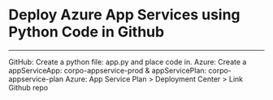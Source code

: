 # Deploy Azure App Services using Python Code in Github
---
GitHub: Create a python file: app.py and place code in.
Azure: Create a appServiceApp: corpo-appservice-prod & appServicePlan: corpo-appservice-plan
Azure: App Service Plan > Deployment Center > Link Github repo
